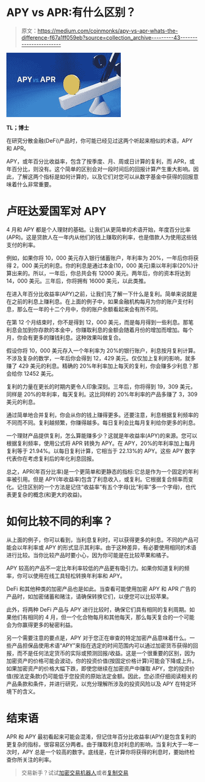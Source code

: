 # APY vs APR:有什么区别？

> 原文：<https://medium.com/coinmonks/apy-vs-apr-whats-the-difference-f67a1ff059eb?source=collection_archive---------43----------------------->

![](img/40c7f65e7229e73cfed7a6c38fb351c5.png)

**TL；博士**

在研究分散金融(DeFi)产品时，你可能已经见过这两个听起来相似的术语，APY 和 APR。

APY，或年百分比收益率，包含了按季度、月、周或日计算的复利，而 APR，或年百分比，则没有。这个简单的区别会对一段时间后的回报计算产生重大影响。因此，了解这两个指标是如何计算的，以及它们对您可以从数字基金中获得的回报意味着什么非常重要。

# 卢旺达爱国军对 APY

4 月和 APY 都是个人理财的基础。让我们从更简单的术语开始，年度百分比率(APR)。这是贷款人在一年内从他们的钱上赚取的利率，也是借款人为使用这些钱支付的利率。

例如，如果你将 10，000 美元存入银行储蓄账户，年利率为 20%，一年后你将获得 2，000 美元的利息。你的利息是通过本金(10，000 美元)乘以年利率(20%)计算出来的。所以，一年后，你总共会有 12000 美元。两年后，你的资本将达到 14，000 美元。三年后，你将拥有 16000 美元，以此类推。

在进入年百分比收益率(APY)之前，让我们先了解一下什么是复利。简单来说就是在之前的利息上赚利息。在上面的例子中，如果金融机构每月为你的账户支付利息，那么在一年的十二个月中，你的账户余额看起来会有所不同。

在第 12 个月结束时，你不是得到 12，000 美元，而是每月得到一些利息。那笔利息会加到你存款的本金中，你赚取利息的金额会随着月份的增加而增加。每个月，你会有更多的赚钱利息。这种效果叫做复合。

假设你将 10，000 美元存入一个年利率为 20%的银行账户，利息按月复利计算。不涉及复杂的数学，一年后你会得到 12，429 美元。仅仅加上复利的影响，就多赚了 429 美元的利息。精确的 20%年利率加上每天的复利，你会赚多少利息？那会给你 12452 美元。

复利的力量在更长的时期内更令人印象深刻。三年后，你将得到 19，309 美元，同样是 20%的年利率，每天复利。这比同样的 20%年利率的产品多赚了 3，309 美元的利息。

通过简单地合并复利，你会从你的钱上赚得更多。还要注意，利息根据复利频率的不同而不同。复利越频繁，你赚得越多。每日复利会比每月复利给你更多的利息。

一个理财产品提供复利，怎么算能赚多少？这就是年收益率(APY)的来源。您可以根据复利频率，使用公式将 APR 转换为 APY。在 APY，20%的年利率加上每月复利等于 21.94%。以每日复利计算，它相当于 22.13%的 APY。这些 APY 数字代表你在考虑复利后的年化利息回报。

总之，APR(年百分比率)是一个更简单和更静态的指标:它总是作为一个固定的年利率被引用。但是 APY(年收益率)包含了利息收入，或复利。它根据复合频率而变化。记住区别的一个方法是记住“收益率”有五个字母(比“利率”多一个字母)，也代表更复杂的概念(和更大的收益)。

# 如何比较不同的利率？

从上面的例子，你可以看到，当利息复利时，可以获得更多的利息。不同的产品可能会以年利率或 APY 的形式显示其利率。由于这种差异，有必要使用相同的术语进行比较。当你比较产品时要小心，因为你可能是在比较苹果和橘子。

APY 较高的产品不一定比年利率较低的产品更有吸引力。如果你知道复利的频率，你可以使用在线工具轻松转换年利率和 APY。

DeFi 和其他种类的加密产品也是如此。当查看可能使用加密 APY 和 APR 广告的产品时，如加密储蓄和赌注，请确保转换它们，以便您可以比较苹果。

此外，将两种 DeFi 产品与 APY 进行比较时，确保它们具有相同的复利周期。如果他们有相同的 4 月，但一个化合物每月和其他每天，那么每天复合的一个可能会为你赢得更多的秘密利益。

另一个需要注意的要点是，APY 对于您正在审查的特定加密产品意味着什么。一些产品担保品使用术语“APY”来指在选定的时间范围内可以通过加密货币获得的回报，而不是任何法定货币的实际或预测回报/收益。这是一个很重要的区别，因为加密资产的价格可能会波动，你的投资价值(按固定价格计算)可能会下降或上升。如果加密资产的价格大幅下跌，即使您继续在加密资产中赚取 APY，您的投资价值(按法定条款)仍可能低于您投资的原始法定金额。因此，您必须仔细阅读相关的产品条款和条件，并进行研究，以充分理解所涉及的投资风险以及 APY 在特定环境下的含义。

# 结束语

APR 和 APY 最初看起来可能会混淆，但记住年百分比收益率(APY)是包含复利的更复杂的指标，很容易区分两者。由于赚取利息对利息的影响，当复利大于一年一次时，APY 总是一个较高的数字。底线是，在计算你将获得的利息时，要始终检查你所关注的利率。

> 交易新手？试试[加密交易机器人](/coinmonks/crypto-trading-bot-c2ffce8acb2a)或者[复制交易](/coinmonks/top-10-crypto-copy-trading-platforms-for-beginners-d0c37c7d698c)